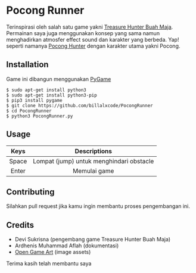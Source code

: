 # Pocong Runner

  Terinspirasi oleh salah satu game yakni [Treasure Hunter Buah Maja](http://ejournal.unikama.ac.id/index.php/jst/article/view/3683). Permainan saya juga menggunakan konsep yang sama namun menghadirkan atmosfer effect sound dan karakter yang berbeda. Yap! seperti namanya [Pocong Hunter](https://github.com/billalxcode/PocongRunner) dengan karakter utama yakni Pocong.

## Installation

Game ini dibangun menggunakan [PyGame](https://www.pygame.org)


```shell
$ sudo apt-get install python3
$ sudo apt-get install python3-pip
$ pip3 install pygame
$ git clone https://github.com/billalxcode/PocongRunner
$ cd PocongRunner
$ python3 PocongRunner.py
```

## Usage
| Keys  | Descriptions |
| :---: | :---: |
| Space | Lompat (jump) untuk menghindari obstacle |
| Enter | Memulai game |

## Contributing
Silahkan pull request jika kamu ingin membantu proses pengembangan ini.

## Credits
- Devi Sukrisna (pengembang game Treasure Hunter Buah Maja)
- Ardhenis Muhammad Aflah (dokumentasi)
- [Open Game Art](opengameart.org) (image assets)

Terima kasih telah membantu saya
